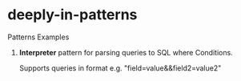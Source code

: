 # deeply-in-patterns
Patterns Examples

1. **Interpreter** pattern for parsing queries to SQL where Conditions.
   
   Supports queries in format e.g. "field=value&&field2=value2"
